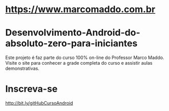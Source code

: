 https://www.marcomaddo.com.br
=============================

# Desenvolvimento-Android-do-absoluto-zero-para-iniciantes

Este projeto é faz parte do curso 100% on-line do Professor Marco Maddo.
Visite o site para conhecer a grade completa do curso e assistir aulas
demonstrativas.

# Inscreva-se 
http://bit.ly/gitHubCursoAndroid
